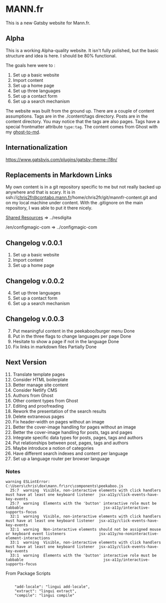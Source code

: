 # MANN.fr

This is a new Gatsby website for Mann.fr.

## Alpha

This is a working Alpha-quality website. It isn't fully polished, but the basic structure and idea is here. I should be 80% functional.

The goals here were to :

1. Set up a basic website
2. Import content
3. Set up a home page
4. Set up three languages
5. Set up a contact form
6. Set up a search mechanism

The website was built from the ground up. There are a couple of content assumptions. Tags are in the ./content/tags directory. Posts are in the content directory. You may notice that the tags are also pages. Tags have a special frontmatter attribute `type:tag`. The content comes from Ghost with my [ghost-to-md](https://github.com/chris2fr/ghost-to-md).

## Internationalization

https://www.gatsbyjs.com/plugins/gatsby-theme-i18n/

## Replacements in Markdown Links

My own content is in a git repository specific to me but not really backed up anywhere and that is scary. It is in ssh://chris2fr@contabo.mann.fr/home/chris2fr/git/mannfr-content.git and on my local machine under content. With the .gitignore on the main repository, I was able to put it there nicely. 

[Shared Resources](https://www.mann.fr/en/realizations/drawing-board/resdigita/)  => ../resdigita

/en/configmagic-com => ../configmagic-com

## Changelog v.0.0.1

1. Set up a basic website
2. Import content
3. Set up a home page

## Changelog v.0.0.2

4. Set up three languages
5. Set up a contact form
6. Set up a search mechanism

## Changelog v.0.0.3

7. Put meaningful content in the peekaboo/burger menu Done
3. Put in the three flags to change languages per page Done
4. Hesitate to show a page if not in the language Done
11. Fix links in markdown files Partially Done

## Next Version

11. Translate template pages
9. Consider HTML boilerplate
5. Better manage site content
6. Consider Netlify CMS
7. Authors from Ghost
8. Other content types from Ghost
9. Editing and proofreading
11. Rework the presentation of the search results 
1. Delete extraneous pages
2. Fix header-width on pages without an image
3. Better the cover-image handling for pages without an image
4. Better the cover-image handling for posts, tags and pages
12. Integrate specific data types for posts, pages, tags and authors 
13. Put relationships between post, pages, tags and authors
14. Maybe introduce a notion of categories
15. Have different search indexes and content per language
17. Set up a language router per browser language

### Notes 

```
warning ESLintError:
C:\Users\chris\dox\mann.fr\src\components\peekaboo.js
  25:7  warning  Visible, non-interactive elements with click handlers must have at least one keyboard listener  jsx-a11y/click-events-have-key-events
  25:7  warning  Elements with the 'button' interactive role must be tabbable                                    jsx-a11y/interactive-supports-focus
  32:1  warning  Visible, non-interactive elements with click handlers must have at least one keyboard listener  jsx-a11y/click-events-have-key-events
  32:1  warning  Non-interactive elements should not be assigned mouse or keyboard event listeners               jsx-a11y/no-noninteractive-element-interactions
  33:1  warning  Visible, non-interactive elements with click handlers must have at least one keyboard listener  jsx-a11y/click-events-have-key-events
  33:1  warning  Elements with the 'button' interactive role must be tabbable                                    jsx-a11y/interactive-supports-focus
```

From Package Scripts 

```

    "add-locale": "lingui add-locale",
    "extract": "lingui extract",
    "compile": "lingui compile"
```